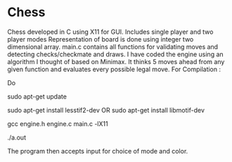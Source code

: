# Chess
Chess developed in C using X11 for GUI. Includes single player and two player modes
Representation of board is done using integer two dimensional array. 
main.c contains all functions for validating moves and detecting checks/checkmate and draws.
I have coded the engine using an algorithm I thought of based on Minimax. It thinks 5 moves ahead from any given function and evaluates every possible legal move.
For Compilation : 

Do

sudo apt-get update 

sudo apt-get install lesstif2-dev OR sudo apt-get install libmotif-dev

gcc engine.h engine.c main.c -lX11

./a.out

The program then accepts input for choice of mode and color.
